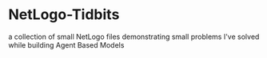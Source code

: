 # NetLogo-Tidbits
a collection of small NetLogo files demonstrating small problems I've solved while building Agent Based Models
